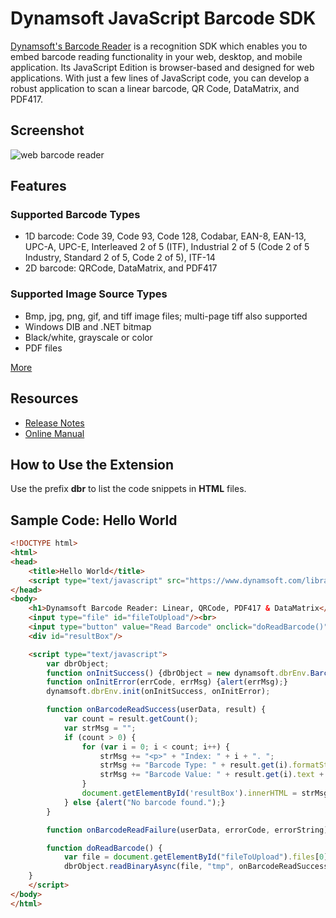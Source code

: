 # Dynamsoft JavaScript Barcode SDK
[Dynamsoft's Barcode Reader][1] is a recognition SDK which enables you to embed barcode reading functionality in your web, desktop, and mobile application. Its JavaScript Edition is browser-based and designed for web applications. With just a few lines of JavaScript code, you can develop a robust application to scan a linear barcode, QR Code, DataMatrix, and PDF417.

## Screenshot

![web barcode reader](http://www.codepool.biz/wp-content/uploads/2017/05/dbr-js-sdk.PNG)

## Features
### Supported Barcode Types
* 1D barcode: Code 39, Code 93, Code 128, Codabar, EAN-8, EAN-13, UPC-A, UPC-E, Interleaved 2 of 5 (ITF), Industrial 2 of 5 (Code 2 of 5 Industry, Standard 2 of 5, Code 2 of 5), ITF-14
* 2D barcode: QRCode, DataMatrix, and PDF417

### Supported Image Source Types
* Bmp, jpg, png, gif, and tiff image files; multi-page tiff also supported
* Windows DIB and .NET bitmap
* Black/white, grayscale or color
* PDF files

[More][2]

## Resources
* [Release Notes][3]
* [Online Manual][4]

## How to Use the Extension
Use the prefix **dbr** to list the code snippets in **HTML** files.

## Sample Code: Hello World

```HTML
<!DOCTYPE html>
<html>
<head>
    <title>Hello World</title>
    <script type="text/javascript" src="https://www.dynamsoft.com/library/dbr/dynamsoft.barcode.min.js"></script>
</head>
<body>
    <h1>Dynamsoft Barcode Reader: Linear, QRCode, PDF417 & DataMatrix</h1>
    <input type="file" id="fileToUpload"/><br>
    <input type="button" value="Read Barcode" onclick="doReadBarcode()" />
    <div id="resultBox"/>

    <script type="text/javascript">
        var dbrObject;
        function onInitSuccess() {dbrObject = new dynamsoft.dbrEnv.BarcodeReader();}
        function onInitError(errCode, errMsg) {alert(errMsg);}
        dynamsoft.dbrEnv.init(onInitSuccess, onInitError);

        function onBarcodeReadSuccess(userData, result) {
            var count = result.getCount();
            var strMsg = "";
            if (count > 0) {
                for (var i = 0; i < count; i++) {
                    strMsg += "<p>" + "Index: " + i + ". ";
                    strMsg += "Barcode Type: " + result.get(i).formatString + ", ";
                    strMsg += "Barcode Value: " + result.get(i).text + ".</p>";
                }
                document.getElementById('resultBox').innerHTML = strMsg;
            } else {alert("No barcode found.");}
        }

        function onBarcodeReadFailure(userData, errorCode, errorString) {alert(errorCode + errorString);}

        function doReadBarcode() {
            var file = document.getElementById("fileToUpload").files[0];
            dbrObject.readBinaryAsync(file, "tmp", onBarcodeReadSuccess, onBarcodeReadFailure);
    }
    </script>
</body>
</html>
```

[1]:https://www.dynamsoft.com/Products/barcode-recognition-javascript.aspx
[2]:https://www.dynamsoft.com/Products/read-barcode-from-image-pdf.aspx
[3]:https://www.dynamsoft.com/Products/Dynamic-Barcode-Reader-News.aspx
[4]:https://www.dynamsoft.com/Products/Barcode-Reader-Resources.aspx#dbrResourceGuide
